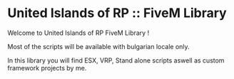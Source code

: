 # United Islands of RP :: FiveM Library

Welcome to United Islands of RP FiveM Library !

Most of the scripts will be available with bulgarian locale only.

In this library you will find ESX, VRP, Stand alone scripts aswell as custom framework projects by me.
